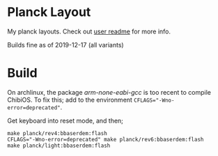# Planck Layout

My planck layouts.
Check out [user readme](../../../../users/bbaserdem/README.md) for more info.

Builds fine as of 2019-12-17 (all variants)

# Build

On archlinux, the package *arm-none-eabi-gcc* is too recent to compile ChibiOS.
To fix this; add to the environment `CFLAGS="-Wno-error=deprecated"`.

Get keyboard into reset mode, and then;

```
make planck/rev4:bbaserdem:flash
CFLAGS="-Wno-error=deprecated" make planck/rev6:bbaserdem:flash
make planck/light:bbaserdem:flash
```

